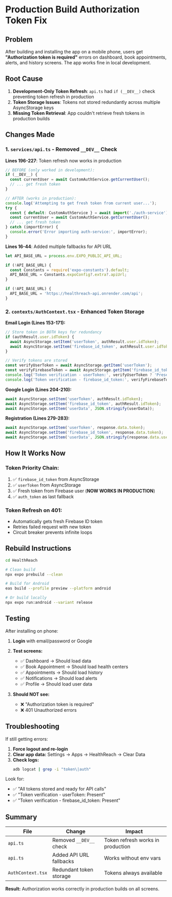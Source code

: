 # Production Build Authorization Token Fix

## Problem

After building and installing the app on a mobile phone, users get **"Authorization token is required"** errors on dashboard, book appointments, alerts, and history screens. The app works fine in local development.

## Root Cause

1. **Development-Only Token Refresh**: `api.ts` had `if (__DEV__)` check preventing token refresh in production
2. **Token Storage Issues**: Tokens not stored redundantly across multiple AsyncStorage keys
3. **Missing Token Retrieval**: App couldn't retrieve fresh tokens in production builds

## Changes Made

### 1. `services/api.ts` - Removed `__DEV__` Check

**Lines 196-227**: Token refresh now works in production

```typescript
// BEFORE (only worked in development):
if (__DEV__) {
  const currentUser = await CustomAuthService.getCurrentUser();
  // ... get fresh token
}

// AFTER (works in production):
console.log('Attempting to get fresh token from current user...');
try {
  const { default: CustomAuthService } = await import('./auth-service');
  const currentUser = await CustomAuthService.getCurrentUser();
  // ... get fresh token
} catch (importError) {
  console.error('Error importing auth-service:', importError);
}
```

**Lines 16-44**: Added multiple fallbacks for API URL

```typescript
let API_BASE_URL = process.env.EXPO_PUBLIC_API_URL;

if (!API_BASE_URL) {
  const Constants = require('expo-constants').default;
  API_BASE_URL = Constants.expoConfig?.extra?.apiUrl;
}

if (!API_BASE_URL) {
  API_BASE_URL = 'https://healthreach-api.onrender.com/api';
}
```

### 2. `contexts/AuthContext.tsx` - Enhanced Token Storage

**Email Login (Lines 153-171):**
```typescript
// Store token in BOTH keys for redundancy
if (authResult.user.idToken) {
  await AsyncStorage.setItem('userToken', authResult.user.idToken);
  await AsyncStorage.setItem('firebase_id_token', authResult.user.idToken);
}

// Verify tokens are stored
const verifyUserToken = await AsyncStorage.getItem('userToken');
const verifyFirebaseToken = await AsyncStorage.getItem('firebase_id_token');
console.log('Token verification - userToken:', verifyUserToken ? 'Present' : 'MISSING');
console.log('Token verification - firebase_id_token:', verifyFirebaseToken ? 'Present' : 'MISSING');
```

**Google Login (Lines 204-210):**
```typescript
await AsyncStorage.setItem('userToken', authResult.idToken);
await AsyncStorage.setItem('firebase_id_token', authResult.idToken);
await AsyncStorage.setItem('userData', JSON.stringify(userData));
```

**Registration (Lines 279-283):**
```typescript
await AsyncStorage.setItem('userToken', response.data.token);
await AsyncStorage.setItem('firebase_id_token', response.data.token);
await AsyncStorage.setItem('userData', JSON.stringify(response.data.user));
```

## How It Works Now

### Token Priority Chain:
1. ✅ `firebase_id_token` from AsyncStorage
2. ✅ `userToken` from AsyncStorage
3. ✅ Fresh token from Firebase user (**NOW WORKS IN PRODUCTION**)
4. ✅ `auth_token` as last fallback

### Token Refresh on 401:
- Automatically gets fresh Firebase ID token
- Retries failed request with new token
- Circuit breaker prevents infinite loops

## Rebuild Instructions

```bash
cd HealthReach

# Clean build
npx expo prebuild --clean

# Build for Android
eas build --profile preview --platform android

# Or build locally
npx expo run:android --variant release
```

## Testing

After installing on phone:

1. **Login** with email/password or Google
2. **Test screens:**
   - ✅ Dashboard → Should load data
   - ✅ Book Appointment → Should load health centers
   - ✅ Appointments → Should load history
   - ✅ Notifications → Should load alerts
   - ✅ Profile → Should load user data

3. **Should NOT see:**
   - ❌ "Authorization token is required"
   - ❌ 401 Unauthorized errors

## Troubleshooting

If still getting errors:

1. **Force logout and re-login**
2. **Clear app data:** Settings → Apps → HealthReach → Clear Data
3. **Check logs:**
   ```bash
   adb logcat | grep -i "token\|auth"
   ```

Look for:
- ✅ "All tokens stored and ready for API calls"
- ✅ "Token verification - userToken: Present"
- ✅ "Token verification - firebase_id_token: Present"

## Summary

| File | Change | Impact |
|------|--------|--------|
| `api.ts` | Removed `__DEV__` check | Token refresh works in production |
| `api.ts` | Added API URL fallbacks | Works without env vars |
| `AuthContext.tsx` | Redundant token storage | Tokens always available |

**Result:** Authorization works correctly in production builds on all screens.
